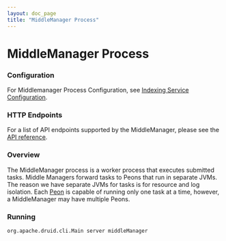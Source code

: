 ```yaml
---
layout: doc_page
title: "MiddleManager Process"
---
```


<!--
  ~ Licensed to the Apache Software Foundation (ASF) under one
  ~ or more contributor license agreements.  See the NOTICE file
  ~ distributed with this work for additional information
  ~ regarding copyright ownership.  The ASF licenses this file
  ~ to you under the Apache License, Version 2.0 (the
  ~ "License"); you may not use this file except in compliance
  ~ with the License.  You may obtain a copy of the License at
  ~
  ~   http://www.apache.org/licenses/LICENSE-2.0
  ~
  ~ Unless required by applicable law or agreed to in writing,
  ~ software distributed under the License is distributed on an
  ~ "AS IS" BASIS, WITHOUT WARRANTIES OR CONDITIONS OF ANY
  ~ KIND, either express or implied.  See the License for the
  ~ specific language governing permissions and limitations
  ~ under the License.
  -->

# MiddleManager Process

### Configuration

For Middlemanager Process Configuration, see [Indexing Service Configuration](../configuration/index.html#middlemanager-and-peons).

### HTTP Endpoints

For a list of API endpoints supported by the MiddleManager, please see the [API reference](../operations/api-reference.html#middlemanager).

### Overview

The MiddleManager process is a worker process that executes submitted tasks. Middle Managers forward tasks to Peons that run in separate JVMs.
The reason we have separate JVMs for tasks is for resource and log isolation. Each [Peon](../design/peons.html) is capable of running only one task at a time, however, a MiddleManager may have multiple Peons.

### Running

```
org.apache.druid.cli.Main server middleManager
```
